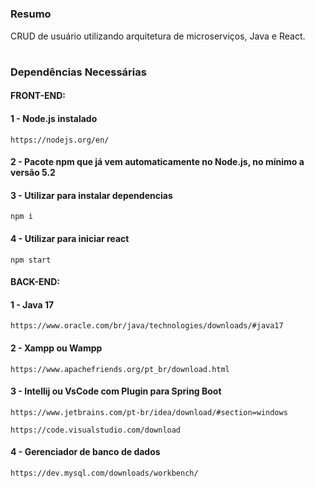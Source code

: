 # <h3><b>Resumo</b></h3>
CRUD de usuário utilizando arquitetura de microserviços, Java e React. 
#

<h3><b>Dependências Necessárias</b></h3>

<h4><b>FRONT-END:</b></h4>

<h4>1 - Node.js instalado</h4>

    https://nodejs.org/en/
    
<h4>2 -  Pacote npm que já vem automaticamente no Node.js, no mínimo a versão 5.2</h4>
    
<h4>3 - Utilizar para instalar dependencias </h4>

    npm i

<h4>4 - Utilizar para iniciar react</h4>

    npm start

<h4><b>BACK-END:</b></h4>

<h4>1 - Java 17</h4>

    https://www.oracle.com/br/java/technologies/downloads/#java17

<h4>2 -  Xampp ou Wampp</h4>
  
    https://www.apachefriends.org/pt_br/download.html

<h4>3 - Intellij ou VsCode com Plugin para Spring Boot</h4>

    https://www.jetbrains.com/pt-br/idea/download/#section=windows
    
    https://code.visualstudio.com/download
    
<h4>4 - Gerenciador de banco de dados</h4>
    
    https://dev.mysql.com/downloads/workbench/
